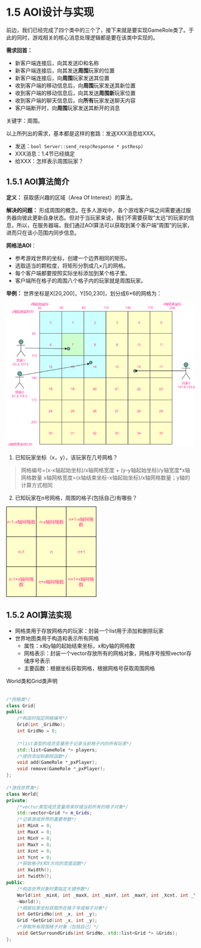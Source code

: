 # 1.5 AOI设计与实现

前边，我们已经完成了四个类中的三个了，接下来就是要实现GameRole类了。于此的同时，游戏相关的核心消息处理逻辑都是要在该类中实现的。

**需求回首：** 

+ 新客户端连接后，向其发送ID和名称
+ 新客户端连接后，向其发送**周围**玩家的位置
+ 新客户端连接后，向**周围**玩家发送其位置
+ 收到客户端的移动信息后，向**周围**玩家发送其新位置
+ 收到客户端的移动信息后，向其发送**周围新**玩家位置
+ 收到客户端的聊天信息后，向**所有**玩家发送聊天内容
+ 客户端断开时，向**周围**玩家发送其断开的消息

关键字：周围。

以上所列出的需求，基本都是这样的套路：发送XXX消息给XXX。

+ 发送：`bool Server::send_resp(Response * pstResp)`
+ XXX消息：1.4节已经搞定
+ 给XXX：怎样表示周围玩家？

## 1.5.1 AOI算法简介

**定义：** 获取感兴趣的区域（Area Of Interest）的算法。

**解决的问题：** 形成周围的概念。在多人游戏中，各个游戏客户端之间需要通过服务器向彼此更新自身状态。但对于当玩家来说，我们不需要获取“太远”的玩家的信息，所以，在服务器端，我们通过AOI算法可以获取到某个客户端“周围”的玩家，进而只在该小范围内同步信息。

**网格法AOI**：

+ 参考游戏世界的坐标，创建一个边界相同的矩形。
+ 选取适当的颗粒度，将矩形分割成几×几的网格。
+ 每个客户端都要按照实际坐标添加到某个格子里。
+ 客户端所在格子的周围八个格子内的玩家就是周围玩家。

**举例：** 世界坐标是X[20,200]，Y[50,230]，划分成6×6的网格为：

![](/assets/游戏网格.png)

1. 已知玩家坐标（x，y），该玩家在几号网格？
> 网格编号=(x-x轴起始坐标)/x轴网格宽度 + (y-y轴起始坐标)/y轴宽度*x轴网格数量
> x轴网格宽度=(x轴结束坐标-x轴起始坐标)/x轴网格数量；y轴的计算方式相同
2. 已知玩家在n号网格，周围的格子(包括自己)有哪些？

![](/assets/周围网格.png)

## 1.5.2 AOI算法实现

+ 网格类用于存放网格内的玩家：封装一个list用于添加和删除玩家
+ 世界地图类用于构造和表示所有网格
  + 属性：x和y轴的起始结束坐标，x和y轴的网格数
  + 网格表示：封装一个vector存放所有的网格对象，网格序号按照vector存储序号表示
  + 主要函数：根据坐标获取网格，根据网格号获取周围网格

World类和Grid类声明

```cpp

/*网格类*/
class Grid{
public:
    /*构造时指定网格编号*/
    Grid(int _GridNo);
    int GridNo = 0;
    
    /*list类型的成员变量用于记录当前格子内的所有玩家*/
    std::list<GameRole *> players;
    /*提供添加和删除函数*/
    void add(GameRole *_pxPlayer);
    void remove(GameRole *_pxPlayer);
};

/*游戏世界类*/
class World{
private:
    /*vector类型成员变量用来存储当前所有的格子对象*/
    std::vector<Grid *> m_Grids;
    /*记录游戏世界的重要参数*/
    int MinX = 0;
    int MaxX = 0;
    int MinY = 0;
    int MaxY = 0;
    int Xcnt = 0;
    int Ycnt = 0;
    /*获取格子X和Y方向的宽度函数*/
    int Xwidth();
    int Ywidth();
public:
    /*构造世界对象时要指定关键参数*/
    World(int _minX, int _maxX, int _minY, int _maxY, int _Xcnt, int _Ycnt);
    ~World();
    /*根据玩家坐标获取所在格子号或格子对象*/
    int GetGridNo(int _x, int _y);
    Grid *GetGrid(int _x, int _y);
    /*获取所有周围格子对象（包括自己）*/
    void GetSurroundGrids(int GridNo, std::list<Grid *> &Grids);
};
```



